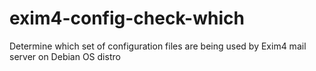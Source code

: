 # exim4-config-check-which
Determine which set of configuration files are being used by Exim4 mail server on Debian OS distro
